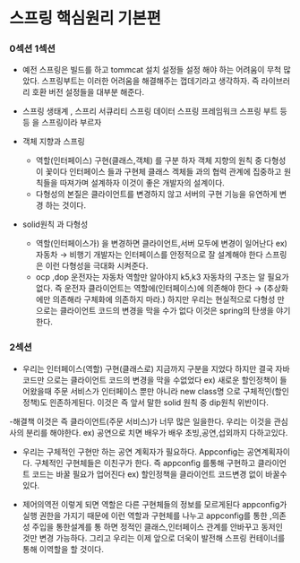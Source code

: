 # 스프링 핵심원리 기본편

### 0섹션 1섹션

   - 예전 스프링은 빌드를 하고 tommcat 설치 설정들 설정 해야 하는 어려움이 무척 많았다. 스프링부트는 이러한 어려움을 해결해주는 껍데기라고 생각하자. 즉 라이브러리 호환 버전 설정들을 대부분 해준다.
  
  - 스프링 생태계 , 스프리 서큐리티 스프링 데이터 스프링 프레임워크 스프링 부트 등등 을 스프링이라 부르자
   
   - 객체 지향과 스프링

       - 역할(인터페이스) 구현(클래스,객체) 를 구분 하자 객체 지향의 원칙 중 다형성이 꽃이다 인터페이스 들과 구현체 클래스 겍체들 과의 협력 관계에 집중하고 원칙들을 따져가며 설계하자 이것이 좋은 개발자의 설계이다.
      - 다형성의 본질은 클라이언트를 변경하지 않고 서버의 구현 기능을 유연하게 변경 하는 것이다.
   - solid원칙 과 다형성
   
       - 역할(인터페이스가) 을 변경하면 클라이언트,서버 모두에 변경이 일어난다 ex) 자동차 → 비행기 개발자는 인터페이스를 안정적으로 잘 설계해야 한다 스프링은 이런 다형성을 극대화 시켜준다.
       - ocp ,dop 운전자는 자동차 역할만 알아야지 k5,k3 자동차의 구조는 알 필요가 없다. 즉 운전자 클라이언트는 역할에(인터페이스)에 의존해야 한다 → (추상화에만 의존해라 구체화에 의존하지 마라.)
           하지만 우리는  현실적으로 다형성 만으로는 클라이언트 코드의 변경을 막을 수가 없다 이것은 spring의 탄생을 야기한다.

### 2섹션


   - 우리는 인터페이스(역할) 구현(클래스로) 지금까지 구분을 지었다 하지만 결국 자바코드만 으로는 클라이언트 코드의 변경을 막을 수없었다 ex) 새로운 할인정책이 들어왔을때 주문 서비스가 인터페이스 뿐만 아니라 new class명 으로 구체적인(할인정책)도 읜존하게된다. 이것은 즉 앞서 말한 solid 원칙  중 dip원칙 위반이다.

   -해결책
      이것은 즉 클라이언트(주문 서비스)가 너무 많은 일을한다. 우리는 이것을  관심사의 분리를 해야한다. ex) 공연으로 치면 배우가 배우 초빙,공연,섭외까지 다하고있다.
     
   -  우리는 구체적인 구현만 하는 공연 계획자가 필요하다. Appconfig는 공연계획자이다. 구체적인 구현체들은 이친구가 한다. 즉 appconfig 를통해 구현하고 클라이언트 코드는 바꿀     필요가 업어진다 ex) 할인정책을 클라이언트 코드변경 없이 바꿀수있다.

   - 제어의역전
      이렇게 되면 역할은 다른 구현체들의 정보를 모르게된다 appconfig가 실행 권한을 가지기 때문에 이런 역할과 구현체를 나누고 appconfig를 통한 ,의존성 주입을 통한설계를 통   하면 정적인 클래스,인터페이스 관계를 안바꾸고 동저인 것만 변경 가능하다. 그리고 우리는 이제 앞으로 더욱이 발전해 스프링 컨테이너를 통해 이역할을 할 것이다.
